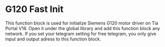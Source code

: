 # G120 Fast Init
This function block is used for initialize Siemens G120 motor driver on Tia Portal V16. Open it under the global library and add this function block any network. If you set your telegram setting for free telegram, you only give input and output adress to this function block.
